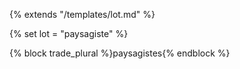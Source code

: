 {% extends "/templates/lot.md" %}

{% set lot = "paysagiste" %}

{% block trade_plural %}paysagistes{% endblock %}